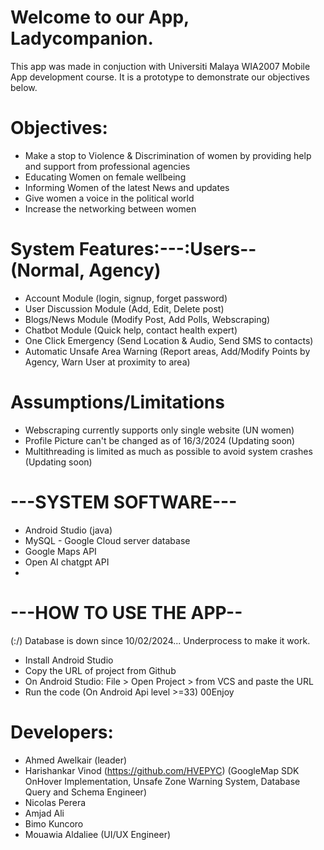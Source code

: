 # Welcome to our App, Ladycompanion.
This app was made in conjuction with Universiti Malaya WIA2007 Mobile App development course.
It is a prototype to demonstrate our objectives below.

# Objectives:
- Make a stop to Violence & Discrimination of women by providing help and support from professional agencies
- Educating Women on female wellbeing
- Informing Women of the latest News and updates
- Give women a voice in the political world
- Increase the networking between women

# System Features:---:Users-- (Normal, Agency)
- Account Module (login, signup, forget password)
- User Discussion Module (Add, Edit, Delete post)
- Blogs/News Module (Modify Post, Add Polls, Webscraping)
- Chatbot Module (Quick help, contact health expert)
- One Click Emergency (Send Location & Audio, Send SMS to contacts)
- Automatic Unsafe Area Warning (Report areas, Add/Modify Points by Agency, Warn User at proximity to area)

# Assumptions/Limitations
- Webscraping currently supports only single website (UN women)
- Profile Picture can't be changed as of 16/3/2024 (Updating soon)
- Multithreading is limited as much as possible to avoid system crashes (Updating soon)

# ---SYSTEM SOFTWARE---
- Android Studio (java)
- MySQL - Google Cloud server database
- Google Maps API
- Open AI chatgpt API
-

# ---HOW TO USE THE APP--
(:/) Database is down since 10/02/2024... Underprocess to make it work.
- Install Android Studio
- Copy the URL of project from Github
- On Android Studio: File > Open Project > from VCS and paste the URL
- Run the code (On Android Api level >=33)
00Enjoy

# Developers:
- Ahmed Awelkair (leader)
- Harishankar Vinod (https://github.com/HVEPYC) (GoogleMap SDK OnHover Implementation, Unsafe Zone Warning System, Database Query and Schema Engineer)
- Nicolas Perera
- Amjad Ali
- Bimo Kuncoro
- Mouawia Aldaliee (UI/UX Engineer)
